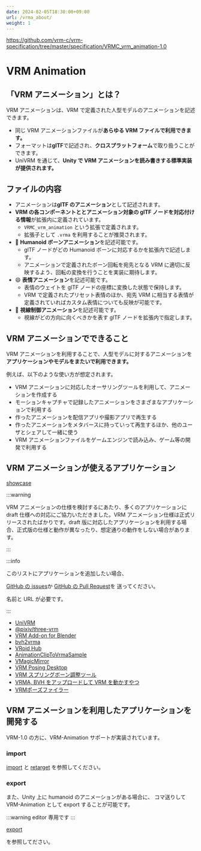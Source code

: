 ```yaml
---
date: 2024-02-05T18:30:00+09:00
url: /vrma_about/
weight: 1
---
```


https://github.com/vrm-c/vrm-specification/tree/master/specification/VRMC_vrm_animation-1.0

# VRM Animation

## 「VRM アニメーション」とは？

VRM アニメーションは、VRM で定義された人型モデルのアニメーションを記述できます。

- 同じ VRM アニメーションファイルが**あらゆる VRM ファイルで利用できます。**
- フォーマットは**glTF**で記述され、**クロスプラットフォーム**で取り扱うことができます。
- UniVRM を通じて、**Unity で VRM アニメーションを読み書きする標準実装が提供されます。**

## ファイルの内容

- アニメーションは**glTF のアニメーション**として記述されます。
- **VRM の各コンポーネントととアニメーション対象の glTF ノードを対応付ける情報**が拡張内に定義されています。
  - `VRMC_vrm_animation` という拡張で定義されます。
  - 拡張子として `.vrma` を利用することが推奨されます。
- 🦴 **Humanoid ボーンアニメーション**を記述可能です。
  - glTF ノードがどの Humanoid ボーンに対応するかを拡張内で記述します。
  - アニメーションで定義されたボーン回転を宛先となる VRM に適切に反映するよう、回転の変換を行うことを実装に期待します。
- 😄 **表情アニメーション**を記述可能です。
  - 表情のウェイトを glTF ノードの座標に変換した状態で保持します。
  - VRM で定義されたプリセット表情のほか、宛先 VRM に相当する表情が定義されていればカスタム表情についても反映が可能です。
- 👀 **視線制御アニメーション**を記述可能です。
  - 視線がどの方向に向くべきかを表す glTF ノードを拡張内で指定します。

## VRM アニメーションでできること

VRM アニメーションを利用することで、人型モデルに対するアニメーションを**アプリケーションやモデルをまたいで利用できます。**

例えば、以下のような使い方が想定されます。

- VRM アニメーションに対応したオーサリングツールを利用して、アニメーションを作成する
- モーションキャプチャで記録したアニメーションをさまざまなアプリケーションで利用する
- 作ったアニメーションを配信アプリや撮影アプリで再生する
- 作ったアニメーションをメタバースに持っていって再生するほか、他のユーザとシェアして一緒に使う
- VRM アニメーションファイルをゲームエンジンで読み込み、ゲーム等の開発で利用する

## VRM アニメーションが使えるアプリケーション

[showcase](/showcase/?flags=2)

:::warning

VRM アニメーションの仕様を検討するにあたり、多くのアプリケーションに draft 仕様への対応にご協力いただきました。VRM アニメーション仕様は正式リリースされたばかりです。draft 版に対応したアプリケーションを利用する場合、正式版の仕様と動作が異なったり、想定通りの動作をしない場合があります。

:::

:::info

このリストにアプリケーションを追加したい場合、

[GitHub の issues](https://github.com/vrm-c/vrm.dev/issues)か
[GitHub の Pull Request](https://github.com/vrm-c/vrm.dev/pulls)を
送ってください。

名前と URL が必要です。

:::

- [UniVRM](https://github.com/vrm-c/UniVRM)
- [@pixiv/three-vrm](https://github.com/pixiv/three-vrm)
- [VRM Add-on for Blender](https://vrm-addon-for-blender.info/)
- [bvh2vrma](https://vrm-c.github.io/bvh2vrma/)
- [VRoid Hub](https://hub.vroid.com/)
- [AnimationClipToVrmaSample](https://github.com/malaybaku/AnimationClipToVrmaSample)
- [VMagicMirror](https://malaybaku.github.io/VMagicMirror/)
- [VRM Posing Desktop](https://store.steampowered.com/app/1895630/VRM_Posing_Desktop/)
- [VRM スプリングボーン調整ツール](https://napharmonia.com/vrmtool/)
- [VRMA, BVH をアップロードして VRM を動かすやつ](https://tfuru.github.io/vrma-loader-sample/)
- [VRMポーズファイラー](https://hub.vroid.com/apps/y213JgHLrqgiMUYriWnssR9iOIvoEAQOPOLedBvcmbA)

## VRM アニメーションを利用したアプリケーションを開発する

VRM-1.0 の方に、VRM-Animation サポートが実装されています。

### import

[import](/vrma/univrm-vrma/vrma-import)
と
[retarget](/vrma/univrm-vrma/retarget)
を参照してください。

### export

また、Unity 上に humanoid のアニメーションがある場合に、
コマ送りして VRM-Animation として export することが可能です。

:::warning editor 専用です
:::

[export](/vrma/univrm-vrma/vrma-export)

を参照してださい。
